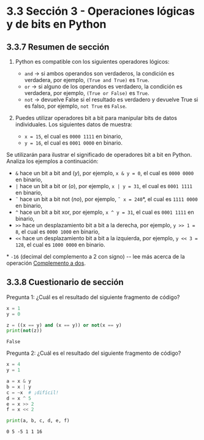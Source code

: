 # 3.3 Sección 3 - Operaciones lógicas y de bits en Python

## 3.3.7 Resumen de sección

1. Python es compatible con los siguientes operadores lógicos:

   - `and` → si ambos operandos son verdaderos, la condición es verdadera, por ejemplo, `(True and True)` es `True`.
   - `or` → si alguno de los operandos es verdadero, la condición es verdadera, por ejemplo, `(True or False)` es `True`.
   - `not` → devuelve False si el resultado es verdadero y devuelve True si es falso, por ejemplo, `not True` es `False`.

2. Puedes utilizar operadores bit a bit para manipular bits de datos individuales. Los siguientes datos de muestra:

   - `x = 15`, el cual es `0000 1111` en binario,
   - `y = 16`, el cual es `0001 0000` en binario.

Se utilizarán para ilustrar el significado de operadores bit a bit en Python. Analiza los ejemplos a continuación:

- `&` hace un bit a bit and (_y_), por ejemplo, `x & y = 0`, el cual es `0000 0000` en binario,
- `|` hace un bit a bit or (_o_), por ejemplo, `x | y = 31`, el cual es `0001 1111` en binario,
- `˜` hace un bit a bit not (_no_), por ejemplo, `˜ x = 240`\*, el cual es `1111 0000` en binario,
- `^` hace un bit a bit xor, por ejemplo, `x ^ y = 31`, el cual es `0001 1111` en binario,
- `>>` hace un desplazamiento bit a bit a la derecha, por ejemplo, `y >> 1 = 8`, el cual es `0000 1000` en binario,
- `<<` hace un desplazamiento bit a bit a la izquierda, por ejemplo, `y << 3 = 128`, el cual es `1000 0000` en binario.

\* `-16` (decimal del complemento a 2 con signo) -- lee más acerca de la operación [Complemento a dos](https://es.wikipedia.org/wiki/Complemento_a_dos).

## 3.3.8 Cuestionario de sección

Pregunta 1: ¿Cuál es el resultado del siguiente fragmento de código?

```python
x = 1
y = 0

z = ((x == y) and (x == y)) or not(x == y)
print(not(z))
```

    False

Pregunta 2: ¿Cuál es el resultado del siguiente fragmento de código?

```python
x = 4
y = 1

a = x & y
b = x | y
c = ~x  # ¡difícil!
d = x ^ 5
e = x >> 2
f = x << 2

print(a, b, c, d, e, f)
```

    0 5 -5 1 1 16
